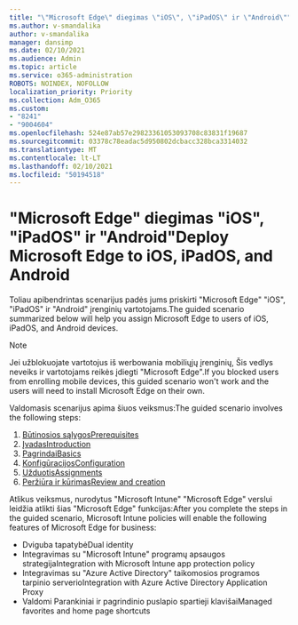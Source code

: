 ```yaml
---
title: "\"Microsoft Edge\" diegimas \"iOS\", \"iPadOS\" ir \"Android\""
ms.author: v-smandalika
author: v-smandalika
manager: dansimp
ms.date: 02/10/2021
ms.audience: Admin
ms.topic: article
ms.service: o365-administration
ROBOTS: NOINDEX, NOFOLLOW
localization_priority: Priority
ms.collection: Adm_O365
ms.custom:
- "8241"
- "9004604"
ms.openlocfilehash: 524e87ab57e29823361053093708c83831f19687
ms.sourcegitcommit: 03378c78eadac5d950802dcbacc328bca3314032
ms.translationtype: MT
ms.contentlocale: lt-LT
ms.lasthandoff: 02/10/2021
ms.locfileid: "50194518"
---
```

# <a name="deploy-microsoft-edge-to-ios-ipados-and-android"></a><span data-ttu-id="1ce76-102">"Microsoft Edge" diegimas "iOS", "iPadOS" ir "Android"</span><span class="sxs-lookup"><span data-stu-id="1ce76-102">Deploy Microsoft Edge to iOS, iPadOS, and Android</span></span>

<span data-ttu-id="1ce76-103">Toliau apibendrintas scenarijus padės jums priskirti "Microsoft Edge" "iOS", "iPadOS" ir "Android" įrenginių vartotojams.</span><span class="sxs-lookup"><span data-stu-id="1ce76-103">The guided scenario summarized below will help you assign Microsoft Edge to users of iOS, iPadOS, and Android devices.</span></span>

> [!NOTE]
> <span data-ttu-id="1ce76-104">Jei užblokuojate vartotojus iš werbowania mobiliųjų įrenginių, Šis vedlys neveiks ir vartotojams reikės įdiegti "Microsoft Edge".</span><span class="sxs-lookup"><span data-stu-id="1ce76-104">If you blocked users from enrolling mobile devices, this guided scenario won't work and the users will need to install Microsoft Edge on their own.</span></span>

<span data-ttu-id="1ce76-105">Valdomasis scenarijus apima šiuos veiksmus:</span><span class="sxs-lookup"><span data-stu-id="1ce76-105">The guided scenario involves the following steps:</span></span>

1. [<span data-ttu-id="1ce76-106">Būtinosios sąlygos</span><span class="sxs-lookup"><span data-stu-id="1ce76-106">Prerequisites</span></span>](https://docs.microsoft.com/mem/intune/fundamentals/guided-scenarios-edge#prerequisites)
2. [<span data-ttu-id="1ce76-107">Įvadas</span><span class="sxs-lookup"><span data-stu-id="1ce76-107">Introduction</span></span>](https://docs.microsoft.com/mem/intune/fundamentals/guided-scenarios-edge#step-1---introduction)
3. [<span data-ttu-id="1ce76-108">Pagrindai</span><span class="sxs-lookup"><span data-stu-id="1ce76-108">Basics</span></span>](https://docs.microsoft.com/mem/intune/fundamentals/guided-scenarios-edge#step-2---basics)
4. [<span data-ttu-id="1ce76-109">Konfigūracijos</span><span class="sxs-lookup"><span data-stu-id="1ce76-109">Configuration</span></span>](https://docs.microsoft.com/mem/intune/fundamentals/guided-scenarios-edge#step-3---configuration)
5. [<span data-ttu-id="1ce76-110">Užduotis</span><span class="sxs-lookup"><span data-stu-id="1ce76-110">Assignments</span></span>](https://docs.microsoft.com/mem/intune/fundamentals/guided-scenarios-edge#step-4---assignments)
6. [<span data-ttu-id="1ce76-111">Peržiūra ir kūrimas</span><span class="sxs-lookup"><span data-stu-id="1ce76-111">Review and creation</span></span>](https://docs.microsoft.com/mem/intune/fundamentals/guided-scenarios-edge#step-5---review--create)

<span data-ttu-id="1ce76-112">Atlikus veiksmus, nurodytus "Microsoft Intune" "Microsoft Edge" verslui leidžia atlikti šias "Microsoft Edge" funkcijas:</span><span class="sxs-lookup"><span data-stu-id="1ce76-112">After you complete the steps in the guided scenario, Microsoft Intune policies will enable the following features of Microsoft Edge for business:</span></span>

- <span data-ttu-id="1ce76-113">Dviguba tapatybė</span><span class="sxs-lookup"><span data-stu-id="1ce76-113">Dual identity</span></span>
- <span data-ttu-id="1ce76-114">Integravimas su "Microsoft Intune" programų apsaugos strategija</span><span class="sxs-lookup"><span data-stu-id="1ce76-114">Integration with Microsoft Intune app protection policy</span></span>
- <span data-ttu-id="1ce76-115">Integravimas su "Azure Active Directory" taikomosios programos tarpinio serverio</span><span class="sxs-lookup"><span data-stu-id="1ce76-115">Integration with Azure Active Directory Application Proxy</span></span>
- <span data-ttu-id="1ce76-116">Valdomi Parankiniai ir pagrindinio puslapio spartieji klavišai</span><span class="sxs-lookup"><span data-stu-id="1ce76-116">Managed favorites and home page shortcuts</span></span>
